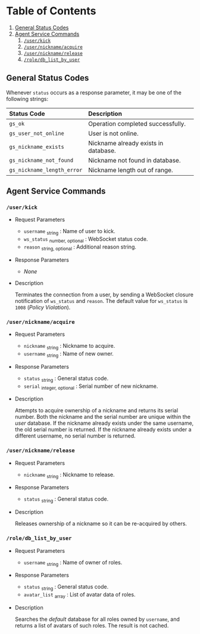 # Table of Contents

1. [General Status Codes](#general-status-codes)
2. [Agent Service Commands](#agent-service-commands)
   1. [`/user/kick`](#userkick)
   2. [`/user/nickname/acquire`](#usernicknameacquire)
   3. [`/user/nickname/release`](#usernicknamerelease)
   4. [`/role/db_list_by_user`](#roledb_list_by_user)

## General Status Codes

Whenever `status` occurs as a response parameter, it may be one of the following
strings:

|Status Code                 |Description                                    |
|:---------------------------|:----------------------------------------------|
|`gs_ok`                     |Operation completed successfully.              |
|`gs_user_not_online`        |User is not online.                            |
|`gs_nickname_exists`        |Nickname already exists in database.           |
|`gs_nickname_not_found`     |Nickname not found in database.                |
|`gs_nickname_length_error`  |Nickname length out of range.                  |

## Agent Service Commands

### `/user/kick`

* Request Parameters

  - `username` <sub>string</sub> : Name of user to kick.
  - `ws_status` <sub>number, optional</sub> : WebSocket status code.
  - `reason` <sub>string, optional</sub> : Additional reason string.

* Response Parameters

  - _None_

* Description

  Terminates the connection from a user, by sending a WebSocket closure
  notification of `ws_status` and `reason`. The default value for `ws_status` is
  `1008` (_Policy Violation_).

### `/user/nickname/acquire`

* Request Parameters

  - `nickname` <sub>string</sub> : Nickname to acquire.
  - `username` <sub>string</sub> : Name of new owner.

* Response Parameters

  - `status` <sub>string</sub> : General status code.
  - `serial` <sub>integer, optional</sub> : Serial number of new nickname.

* Description

  Attempts to acquire ownership of a nickname and returns its serial number.
  Both the nickname and the serial number are unique within the _user_ database.
  If the nickname already exists under the same username, the old serial
  number is returned. If the nickname already exists under a different username,
  no serial number is returned.

### `/user/nickname/release`

* Request Parameters

  - `nickname` <sub>string</sub> : Nickname to release.

* Response Parameters

  - `status` <sub>string</sub> : General status code.

* Description

  Releases ownership of a nickname so it can be re-acquired by others.

### `/role/db_list_by_user`

* Request Parameters

  - `username` <sub>string</sub> : Name of owner of roles.

* Response Parameters

  - `status` <sub>string</sub> : General status code.
  - `avatar_list` <sub>array</sub> : List of avatar data of roles.

* Description

  Searches the _default_ database for all roles owned by `username`, and returns
  a list of avatars of such roles. The result is not cached.
